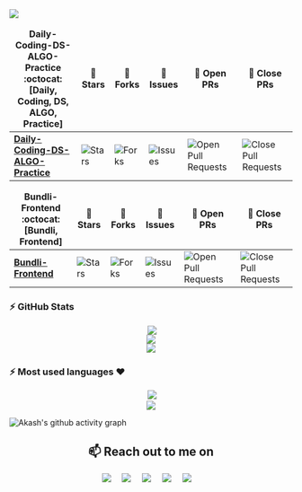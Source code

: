 <img src="https://cr-ss-service.azurewebsites.net/api/ScreenShot?widget=summary&username=Ayush7614" />


<table align="center">
    <thead align="center">
        <tr border: 1px;>
            <td><b>Daily-Coding-DS-ALGO-Practice :octocat: <br> [Daily, Coding, DS, ALGO, Practice]</b></td>
            <td><b>🌟 Stars</b></td>
            <td><b>🍴 Forks</b></td>
            <td><b>🐛 Issues</b></td>
            <td><b>🔔 Open PRs</b></td>
            <td><b>🔕 Close PRs</b></td>
        </tr>
     </thead>
    <tbody>
         <tr>
            <td><a href="https://github.com/Ayush7614/Daily-Coding-DS-ALGO-Practice"</a><b>Daily-Coding-DS-ALGO-Practice</b></td>
            <td><img alt="Stars" src="https://img.shields.io/github/stars/Ayush7614/Daily-Coding-DS-ALGO-Practice?style=flat&logo=github"/></td>
            <td><img alt="Forks" src="https://img.shields.io/github/forks/Ayush7614/Daily-Coding-DS-ALGO-Practice?style=flat&logo=github"/></td>
            <td><img alt="Issues" src="https://img.shields.io/github/issues/Ayush7614/Daily-Coding-DS-ALGO-Practice?style=flat&logo=github"/></td>
            <td><img alt="Open Pull Requests" src="https://img.shields.io/github/issues-pr/Ayush7614/Daily-Coding-DS-ALGO-Practice?style=flat&logo=github"/></td>
            <td><img alt="Close Pull Requests" src="https://img.shields.io/github/issues-pr-closed/Ayush7614/Daily-Coding-DS-ALGO-Practice?style=flat&color=critical&logo=github"/></td>
        </tr>
    </tbody>        
</table>

<table align="center">
    <thead align="center">
        <tr border: 1px;>
            <td><b>Bundli-Frontend :octocat: <br> [Bundli, Frontend]</b></td>
            <td><b>🌟 Stars</b></td>
            <td><b>🍴 Forks</b></td>
            <td><b>🐛 Issues</b></td>
            <td><b>🔔 Open PRs</b></td>
            <td><b>🔕 Close PRs</b></td>
        </tr>
     </thead>
    <tbody>
         <tr>
            <td><a href="https://github.com/Ayush7614/Bundli-Frontend"</a><b>Bundli-Frontend</b></td>
            <td><img alt="Stars" src="https://img.shields.io/github/stars/Ayush7614/Bundli-Frontend?style=flat&logo=github"/></td>
            <td><img alt="Forks" src="https://img.shields.io/github/forks/Ayush7614/Bundli-Frontend?style=flat&logo=github"/></td>
            <td><img alt="Issues" src="https://img.shields.io/github/issues/Ayush7614/Bundli-Frontend?style=flat&logo=github"/></td>
            <td><img alt="Open Pull Requests" src="https://img.shields.io/github/issues-pr/Ayush7614/Bundli-Frontend?style=flat&logo=github"/></td>
            <td><img alt="Close Pull Requests" src="https://img.shields.io/github/issues-pr-closed/Ayush7614/Bundli-Frontend?style=flat&color=critical&logo=github"/></td>
        </tr>
    </tbody>        
</table>



### :zap: GitHub Stats

<p align="center">&nbsp;<img align="center" src="https://github-readme-stats.vercel.app/api?username=Ayush7614&show_icons=true&hide_border=true&show_owner=true&title_color=FFFF00&theme=dark&custom_title=नमस्ते 🙏 Programmers! &layout=compact" /><br>
<img align="center" src="https://github-readme-streak-stats.herokuapp.com/?user=Ayush7614&theme=radical&custom_title=streak-stats&hide_border=true&layout=compact" /><br>
<img align="center" src="https://github-profile-summary-cards.vercel.app/api/cards/profile-details?username=Ayush7614&theme=dracula" />
</p>

### :zap: Most used languages ❤️

<p align="center">&nbsp;<img src= "https://github-readme-stats.vercel.app/api/top-langs/?username=Ayush7614&layout=compact&hide=html&theme=dracula&hide_border=true"><br>
<a href="https://github.com/ryo-ma/github-profile-trophy" target="_blank">
    <img src= "https://github-profile-summary-cards.vercel.app/api/cards/repos-per-language?username=Ayush7614&theme=dracula" alt=""><br>
    <img src= "https://github-profile-summary-cards.vercel.app/api/cards/most-commit-language?username=Ayush7614&theme=dracula">
</a>
</p>
    


![Akash's github activity graph](https://activity-graph.herokuapp.com/graph?username=Ayush7614&theme=dracula&layout=compact&title_color=FF69B4&hide_border=true&area=true)


 



<h2 align="center">📫 Reach out to me on</h2>
<p align="center">
  <a target="_blank"href="https://www.linkedin.com/in/ayush-kumar-%F0%9F%87%AE%F0%9F%87%B3-984443191/"><img src="https://img.shields.io/badge/linkedin-%230077B5.svg?&style=for-the-badge&logo=linkedin&logoColor=white" /></a>&nbsp;&nbsp;&nbsp;&nbsp;
  <a target="_blank"href="https://twitter.com/AyushKu38757918"><img src="https://img.shields.io/badge/twitter-%231DA1F2.svg?&style=for-the-badge&logo=twitter&logoColor=white" /></a>&nbsp;&nbsp;&nbsp;&nbsp;
  <a href="mailto:ayushknj3@gmail.com?subject=Hello%20Harsh,%20From%20Github"><img src="https://img.shields.io/badge/gmail-%23D14836.svg?&style=for-the-badge&logo=gmail&logoColor=white" /></a>&nbsp;&nbsp;&nbsp;&nbsp;
  <a href="https://www.instagram.com/ayush_msdian/"><img src="https://img.shields.io/badge/instagram-%23D14836.svg?&style=for-the-badge&logo=instagram&logoColor=pink" /></a>&nbsp;&nbsp;&nbsp;&nbsp;
  <a href="https://Ayush7614.hashnode.dev/"><img src="https://img.shields.io/badge/hashnode-%27D1203.svg?&style=for-the-badge&logo=hashnode&logoColor=blue" /></a>&nbsp;&nbsp;&nbsp;&nbsp;
</p>



